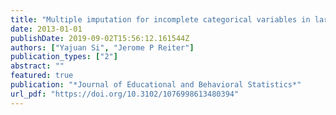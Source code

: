 ```yaml
---
title: "Multiple imputation for incomplete categorical variables in large scale educational surveys"
date: 2013-01-01
publishDate: 2019-09-02T15:56:12.161544Z
authors: ["Yajuan Si", "Jerome P Reiter"]
publication_types: ["2"]
abstract: ""
featured: true
publication: "*Journal of Educational and Behavioral Statistics*"
url_pdf: "https://doi.org/10.3102/1076998613480394"
---
```


